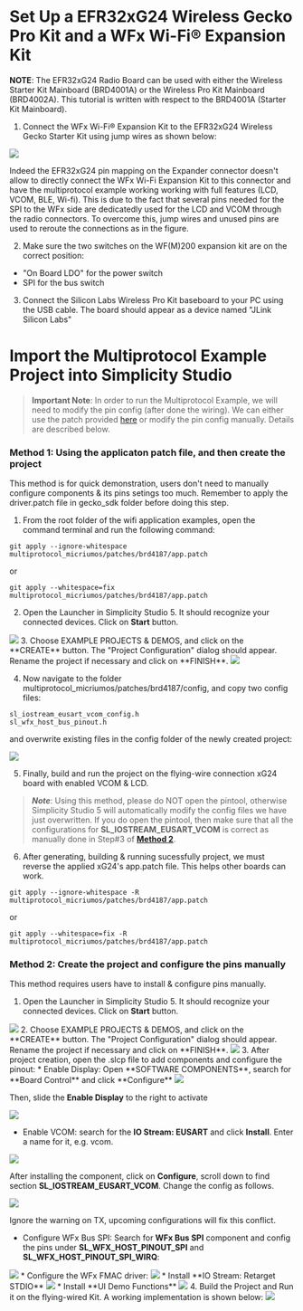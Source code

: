  # Set Up a EFR32xG24 Wireless Gecko Pro Kit and a WFx Wi-Fi® Expansion Kit
**NOTE**: The EFR32xG24 Radio Board can be used with either the Wireless Starter Kit Mainboard (BRD4001A) or the Wireless Pro Kit Mainboard (BRD4002A). This tutorial is written with respect to the BRD4001A (Starter Kit Mainboard).
 1. Connect the WFx Wi-Fi® Expansion Kit to the EFR32xG24 Wireless Gecko Starter Kit using jump wires as shown below:
 <img src=ssv5-xG24wiring-01.svg>
 

 Indeed the EFR32xG24 pin mapping on the Expander connector doesn't allow to directly connect the WFx Wi-Fi Expansion Kit to this connector and have the multiprotocol example working working with full features (LCD, VCOM, BLE, Wi-fi). This is due to the fact that several pins needed for the SPI to the WFx side are dedicatedly used for the LCD and VCOM through the radio connectors. To overcome this, jump wires and unused pins are used to reroute the connections as in the figure. 

 2. Make sure the two switches on the WF(M)200 expansion kit are on the correct position:

* "On Board LDO" for the power switch
* SPI for the bus switch

3. Connect the Silicon Labs Wireless Pro Kit baseboard to your PC using the USB cable. The board should appear as a device named "JLink Silicon Labs"

# Import the Multiprotocol Example Project into Simplicity Studio
> **Important Note**:
In order to run the Multiprotocol Example, we will need to modify the pin config (after done the wiring). We can either use the patch provided [here](../patches/brd4187/app.patch) or modify the pin config manually. Details are described below.

### **Method 1: Using the applicaton patch file, and then create the project**
This method is for quick demonstration, users don't need to manually configure components & its pins setings too much. Remember to apply the driver.patch file in gecko_sdk folder before doing this step.
1. From the root folder of the wifi application examples, open the command terminal and run the following command:
```
git apply --ignore-whitespace multiprotocol_micriumos/patches/brd4187/app.patch
``` 
or 
```
git apply --whitespace=fix multiprotocol_micriumos/patches/brd4187/app.patch
``` 
2. Open the Launcher in Simplicity Studio 5. It should recognize your connected devices. Click on **Start** button.
<img src=01-launcher-jlink.PNG>
3. Choose EXAMPLE PROJECTS & DEMOS, and click on the **CREATE** button. The "Project Configuration" dialog should appear. Rename the project if necessary and click on **FINISH**.
<img src=02-example-project-and-demos.PNG>

4. Now navigate to the folder multiprotocol_micriumos/patches/brd4187/config, and copy two config files:
```
sl_iostream_eusart_vcom_config.h
sl_wfx_host_bus_pinout.h
```

and overwrite existing files in the config folder of the newly created project:

<img src=overwrite_config.PNG>

5. Finally, build and run the project on the flying-wire connection xG24 board with enabled VCOM & LCD. 
>***Note***: Using this method, please do NOT open the pintool, otherwise Simplicity Studio 5 will automatically modify the config files we have just overwritten. If you do open the pintool, then make sure that all the configurations for **SL_IOSTREAM_EUSART_VCOM** is correct as manually done in Step#3 of **[Method 2](#method2)**.

6. After generating, building & running sucessfully project, we must reverse the applied xG24's app.patch file. This helps other boards can work.

```
git apply --ignore-whitespace -R multiprotocol_micriumos/patches/brd4187/app.patch
``` 
or 
```
git apply --whitespace=fix -R multiprotocol_micriumos/patches/brd4187/app.patch
``` 
### <a id="method2"></a>**Method 2: Create the project and configure the pins manually**
This method requires users have to install & configure pins manually.
1. Open the Launcher in Simplicity Studio 5. It should recognize your connected devices. Click on **Start** button.
<img src=01-launcher-jlink.PNG>
2. Choose EXAMPLE PROJECTS & DEMOS, and click on the **CREATE** button. The "Project Configuration" dialog should appear. Rename the project if necessary and click on **FINISH**.
<img src=02-example-project-and-demos.PNG>
3. After project creation, open the .slcp file to add components and configure the pinout:
* Enable Display: Open **SOFTWARE COMPONENTS**, search for **Board Control** and click **Configure**

<img src=03-board-control.png>

Then, slide the **Enable Display** to the right to activate

<img src=04-board-control-enable-display.png>

* Enable VCOM: search for the **IO Stream: EUSART** and click **Install**. Enter a name for it, e.g. vcom.

<img src=05-iostream-eusart-install.PNG>

After installing the component, click on **Configure**, scroll down to find section **SL_IOSTREAM_EUSART_VCOM**. Change the config as follows.

<img src=06-iostream-eusart-config.PNG>

Ignore the warning on TX, upcoming configurations will fix this conflict.
* Configure WFx Bus SPI: Search for **WFx Bus SPI** component and config the pins under **SL_WFX_HOST_PINOUT_SPI** and **SL_WFX_HOST_PINOUT_SPI_WIRQ**:
<img src=07-wfx-bus-spi.PNG>
* Configure the WFx FMAC driver: 
<img src=07.5-wfx-fmac-driver.PNG>
* Install **IO Stream: Retarget STDIO**
<img src=08-iostream-retarget-stdio.PNG>
* Install **UI Demo Functions**
<img src=09-ui-demo.PNG>
4. Build the Project and Run it on the flying-wired Kit. A working implementation is shown below:
<img src=implementation.jpg>
